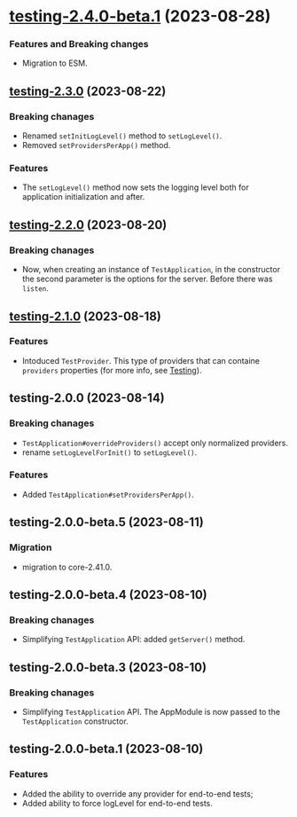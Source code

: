 <a name="testing-2.4.0-beta.1"></a>
# [testing-2.4.0-beta.1](https://github.com/ditsmod/ditsmod/releases/tag/testing-2.4.0-beta.1) (2023-08-28)

### Features and Breaking changes

- Migration to ESM.

<a name="testing-2.3.0"></a>
## [testing-2.3.0](https://github.com/ditsmod/ditsmod/releases/tag/testing-2.3.0) (2023-08-22)

### Breaking chanages

- Renamed `setInitLogLevel()` method to `setLogLevel()`.
- Removed `setProvidersPerApp()` method.

### Features

- The `setLogLevel()` method now sets the logging level both for application initialization and after.

<a name="testing-2.2.0"></a>
## [testing-2.2.0](https://github.com/ditsmod/ditsmod/releases/tag/testing-2.2.0) (2023-08-20)

### Breaking chanages

- Now, when creating an instance of `TestApplication`, in the constructor the second parameter is the options for the server. Before there was `listen`.

<a name="testing-2.1.0"></a>
## [testing-2.1.0](https://github.com/ditsmod/ditsmod/releases/tag/testing-2.1.0) (2023-08-18)

### Features

- Intoduced `TestProvider`. This type of providers that can containe `providers` properties (for more info, see [Testing](https://ditsmod.github.io/en/developer-guides/testing)).

<a name="testing-2.0.0"></a>
## testing-2.0.0 (2023-08-14)

### Breaking chanages

- `TestApplication#overrideProviders()` accept only normalized providers.
- rename `setLogLevelForInit()` to `setLogLevel()`.

### Features

- Added `TestApplication#setProvidersPerApp()`.

<a name="testing-2.0.0-beta.5"></a>
## testing-2.0.0-beta.5 (2023-08-11)

### Migration

- migration to core-2.41.0.

<a name="testing-2.0.0-beta.4"></a>
## testing-2.0.0-beta.4 (2023-08-10)

### Breaking chanages

- Simplifying `TestApplication` API: added `getServer()` method.

<a name="testing-2.0.0-beta.3"></a>
## testing-2.0.0-beta.3 (2023-08-10)

### Breaking chanages

- Simplifying `TestApplication` API. The AppModule is now passed to the `TestApplication` constructor.

<a name="testing-2.0.0-beta.1"></a>
## testing-2.0.0-beta.1 (2023-08-10)

### Features

- Added the ability to override any provider for end-to-end tests;
- Added ability to force logLevel for end-to-end tests.
